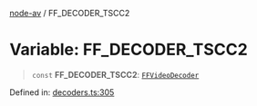 [node-av](../globals.md) / FF\_DECODER\_TSCC2

# Variable: FF\_DECODER\_TSCC2

> `const` **FF\_DECODER\_TSCC2**: [`FFVideoDecoder`](../type-aliases/FFVideoDecoder.md)

Defined in: [decoders.ts:305](https://github.com/seydx/av/blob/f8631fc881b394300b1479f511d55cf1c370a87f/src/constants/decoders.ts#L305)
